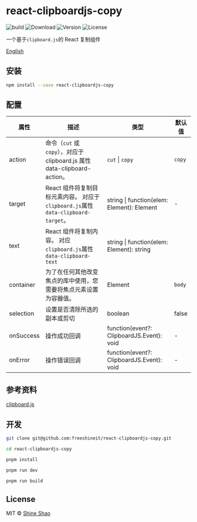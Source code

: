 # react-clipboardjs-copy

![build](https://github.com/freeshineit/react-clipboardjs-copy/workflows/build/badge.svg) ![Download](https://img.shields.io/npm/dm/react-clipboardjs-copy.svg) ![Version](https://img.shields.io/npm/v/react-clipboardjs-copy.svg) ![License](https://img.shields.io/npm/l/react-clipboardjs-copy.svg)

一个基于`clipboard.js`的 React 复制组件

[English](./README.md)

## 安装

```sh
npm install --save react-clipboardjs-copy
```

## 配置

| 属性 | 描述 | 类型 | 默认值 |
| --- | --- | --- | --- |
| action | 命令（`cut` 或 `copy`），对应于 clipboard.js 属性 data-clipboard-action。 | `cut` \| `copy` | `copy` |
| target | React 组件将复制目标元素内容。 对应于`clipboard.js`属性`data-clipboard-target`。 | string \| function(elem: Element): Element | - |
| text | React 组件将复制内容。 对应`clipboard.js`属性`data-clipboard-text` | string \| function(elem: Element): string |  |
| container | 为了在任何其他改变焦点的库中使用，您需要将焦点元素设置为容器值。 | Element | `body` |
| selection | 设置是否清除所选的副本或剪切 | boolean | false |
| onSuccess | 操作成功回调 | function(event?: ClipboardJS.Event): void | - |
| onError | 操作错误回调 | function(event?: ClipboardJS.Event): void | - |

## 参考资料

[clipboard.js](https://clipboardjs.com/)

## 开发

```sh
git clone git@github.com:freeshineit/react-clipboardjs-copy.git

cd react-clipboardjs-copy

pnpm install

pnpm run dev

pnpm run build
```

## License

MIT © [Shine Shao](https://github.com/freeshineit)
